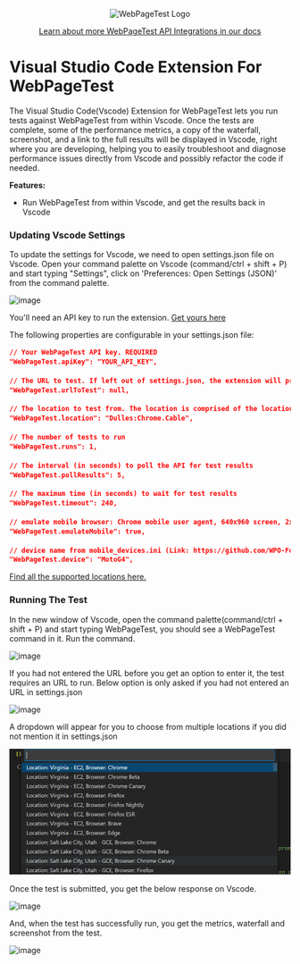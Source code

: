 <p align="center"><img src="https://docs.webpagetest.org/img/wpt-navy-logo.png" alt="WebPageTest Logo" /></p>
<p align="center"><a href="https://docs.webpagetest.org/api/integrations/#officially-supported-integrations">Learn about more WebPageTest API Integrations in our docs</a></p>

# Visual Studio Code Extension For WebPageTest
The Visual Studio Code(Vscode) Extension for WebPageTest lets you run tests against WebPageTest from within Vscode. Once the tests are complete, some of the performance metrics, a copy of the waterfall, screenshot, and a link to the full results will be displayed in Vscode, right where you are developing, helping you to easily troubleshoot and diagnose performance issues directly from Vscode and possibly refactor the code if needed.

**Features:**
- Run WebPageTest from within Vscode, and get the results back in Vscode

### Updating Vscode Settings

To update the settings for Vscode, we need to open settings.json file on Vscode. Open your command palette on Vscode (command/ctrl + shift + P) and start typing "Settings", click on 'Preferences: Open Settings (JSON)' from the command palette. 

![image](https://user-images.githubusercontent.com/31168643/123271784-cd000d80-d51e-11eb-889c-c8be782b60fd.png)

You'll need an API key to run the extension. [Get yours here](https://app.webpagetest.org/ui/entry/wpt/signup?enableSub=true&utm_source=docs&utm_medium=vscode&utm_campaign=vscode&utm_content=account)

The following properties are configurable in your settings.json file:

```json
// Your WebPageTest API key. REQUIRED
"WebPageTest.apiKey": "YOUR_API_KEY",

// The URL to test. If left out of settings.json, the extension will prompt you for a URL when run.
"WebPageTest.urlToTest": null,

// The location to test from. The location is comprised of the location of the testing agent, the browser to test on, and the connectivity in the following format: location:browser.connectivity.
"WebPageTest.location": "Dulles:Chrome.Cable",

// The number of tests to run
"WebPageTest.runs": 1,

// The interval (in seconds) to poll the API for test results
"WebPageTest.pollResults": 5,

// The maximum time (in seconds) to wait for test results
"WebPageTest.timeout": 240,

// emulate mobile browser: Chrome mobile user agent, 640x960 screen, 2x scaling and fixed viewport (Chrome only)
"WebPageTest.emulateMobile": true,

// device name from mobile_devices.ini (Link: https://github.com/WPO-Foundation/webpagetest/blob/master/www/settings/mobile_devices.ini) to use for mobile emulation (only when emulateMobile=true is specified to enable emulation and only for Chrome)
"WebPageTest.device": "MotoG4",
```
[Find all the supported locations here.](https://webpagetest.org/getLocations.php?k=API_KEY&f=html)
### Running The Test

In the new window of Vscode, open the command palette(command/ctrl + shift + P) and start typing WebPageTest, you should see a WebPageTest command in it. Run the command.

![image](https://user-images.githubusercontent.com/31168643/123274196-eefa8f80-d520-11eb-85a4-11fe5479b990.png)

If you had not entered the URL before you get an option to enter it, the test requires an URL to run. Below option is only asked if you had not entered an URL in settings.json

![image](https://user-images.githubusercontent.com/31168643/123274476-2d904a00-d521-11eb-982d-c22749bb5b9b.png)

A dropdown will appear for you to choose from multiple locations if you did not mention it in settings.json

![image](/assets/images/locations.png)

Once the test is submitted, you get the below response on Vscode.

![image](https://user-images.githubusercontent.com/31168643/123274877-806a0180-d521-11eb-9f14-020e83af7284.png)

And, when the test has successfully run, you get the metrics, waterfall and screenshot from the test.

![image](https://user-images.githubusercontent.com/31168643/123275440-f3737800-d521-11eb-9798-7e9474fe6d0f.png)
